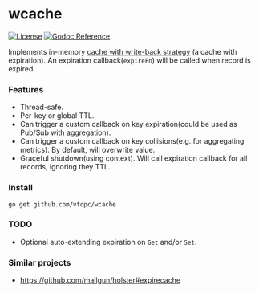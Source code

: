 # wcache

[![License][lic-img]][lic-url]
[![Godoc Reference][godoc-img]][godoc-url]

Implements in-memory [cache with write-back strategy](https://en.wikipedia.org/wiki/Cache_(computing)#Writing_policies)
(a cache with expiration).
An expiration callback(`expireFn`) will be called when record is expired.

### Features
* Thread-safe.
* Per-key or global TTL.
* Can trigger a custom callback on key expiration(could be used as Pub/Sub with aggregation).
* Can trigger a custom callback on key collisions(e.g. for aggregating metrics). 
By default, will overwrite value.
* Graceful shutdown(using context). Will call expiration callback for all records,
ignoring they TTL.

### Install
`go get github.com/vtopc/wcache`

### TODO
* Optional auto-extending expiration on `Get` and/or `Set`.

[godoc-url]: https://godoc.org/github.com/vtopc/wcache
[godoc-img]: https://godoc.org/github.com/vtopc/wcache?status.svg

[lic-url]: https://github.com/vtopc/wcache/blob/master/LICENSE
[lic-img]: http://img.shields.io/badge/license-MIT-red.svg?style=flat

### Similar projects
* https://github.com/mailgun/holster#expirecache
